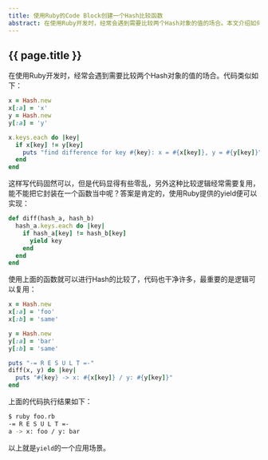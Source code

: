 ```yaml
---
title: 使用Ruby的Code Block创建一个Hash比较函数
abstract: 在使用Ruby开发时，经常会遇到需要比较两个Hash对象的值的场合。本文介绍如何使用Ruby提供的yield进行可读性更高的代码实现。
---
```


## {{ page.title }}

在使用Ruby开发时，经常会遇到需要比较两个Hash对象的值的场合。代码类似如下：

```ruby
x = Hash.new
x[:a] = 'x'
y = Hash.new
y[:a] = 'y'

x.keys.each do |key|
  if x[key] != y[key]
    puts "find difference for key #{key}: x = #{x[key]}, y = #{y[key]}"
  end
end
```

这样写代码固然可以，但是代码显得有些零乱，另外这种比较逻辑经常需要复用，能不能把它封装在一个函数当中呢？答案是肯定的，使用Ruby提供的yield便可以实现：

```ruby
def diff(hash_a, hash_b)
  hash_a.keys.each do |key|
    if hash_a[key] != hash_b[key]
      yield key
    end
  end
end
```

使用上面的函数就可以进行Hash的比较了，代码也干净许多，最重要的是逻辑可以复用：

```ruby
x = Hash.new
x[:a] = 'foo'
x[:b] = 'same'

y = Hash.new
y[:a] = 'bar'
y[:b] = 'same'

puts "-= R E S U L T =-"
diff(x, y) do |key|
  puts "#{key} -> x: #{x[key]} / y: #{y[key]}"
end
```

上面的代码执行结果如下：

```bash
$ ruby foo.rb
-= R E S U L T =-
a -> x: foo / y: bar
```

以上就是`yield`的一个应用场景。

